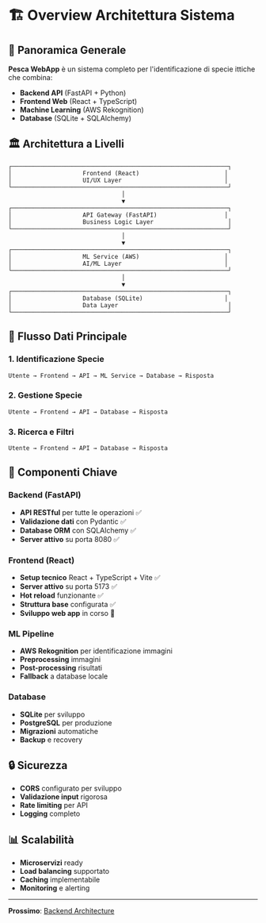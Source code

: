 # 🏗️ Overview Architettura Sistema

## 🎯 Panoramica Generale

**Pesca WebApp** è un sistema completo per l'identificazione di specie ittiche che combina:

- **Backend API** (FastAPI + Python)
- **Frontend Web** (React + TypeScript)
- **Machine Learning** (AWS Rekognition)
- **Database** (SQLite + SQLAlchemy)

## 🏛️ Architettura a Livelli

```
┌─────────────────────────────────────────────────────────────┐
│                    Frontend (React)                        │
│                    UI/UX Layer                             │
└─────────────────────────────────────────────────────────────┘
                                │
                                ▼
┌─────────────────────────────────────────────────────────────┐
│                    API Gateway (FastAPI)                   │
│                    Business Logic Layer                     │
└─────────────────────────────────────────────────────────────┘
                                │
                                ▼
┌─────────────────────────────────────────────────────────────┐
│                    ML Service (AWS)                        │
│                    AI/ML Layer                             │
└─────────────────────────────────────────────────────────────┘
                                │
                                ▼
┌─────────────────────────────────────────────────────────────┐
│                    Database (SQLite)                       │
│                    Data Layer                               │
└─────────────────────────────────────────────────────────────┘
```

## 🔄 Flusso Dati Principale

### 1. **Identificazione Specie**
```
Utente → Frontend → API → ML Service → Database → Risposta
```

### 2. **Gestione Specie**
```
Utente → Frontend → API → Database → Risposta
```

### 3. **Ricerca e Filtri**
```
Utente → Frontend → API → Database → Risposta
```

## 🎯 Componenti Chiave

### **Backend (FastAPI)**
- **API RESTful** per tutte le operazioni ✅
- **Validazione dati** con Pydantic ✅
- **Database ORM** con SQLAlchemy ✅
- **Server attivo** su porta 8080 ✅

### **Frontend (React)**
- **Setup tecnico** React + TypeScript + Vite ✅
- **Server attivo** su porta 5173 ✅
- **Hot reload** funzionante ✅
- **Struttura base** configurata ✅
- **Sviluppo web app** in corso 🔄

### **ML Pipeline**
- **AWS Rekognition** per identificazione immagini
- **Preprocessing** immagini
- **Post-processing** risultati
- **Fallback** a database locale

### **Database**
- **SQLite** per sviluppo
- **PostgreSQL** per produzione
- **Migrazioni** automatiche
- **Backup** e recovery

## 🔒 Sicurezza

- **CORS** configurato per sviluppo
- **Validazione input** rigorosa
- **Rate limiting** per API
- **Logging** completo

## 📊 Scalabilità

- **Microservizi** ready
- **Load balancing** supportato
- **Caching** implementabile
- **Monitoring** e alerting

---

**Prossimo**: [Backend Architecture](backend.md)


